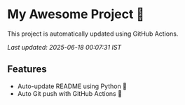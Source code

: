 # My Awesome Project 🚀

This project is automatically updated using GitHub Actions.

_Last updated: 2025-06-18 00:07:31 IST_

## Features
- Auto-update README using Python 🐍
- Auto Git push with GitHub Actions 🤖
